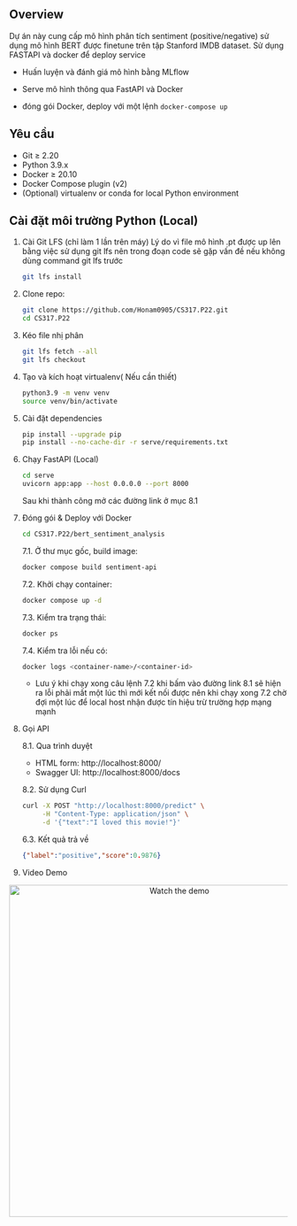 ## Overview
Dự án này cung cấp mô hình phân tích sentiment (positive/negative) sử dụng mô hình BERT được finetune trên tập Stanford IMDB dataset. Sử dụng FASTAPI và docker để deploy service

- Huấn luyện và đánh giá mô hình bằng MLflow

- Serve mô hình thông qua FastAPI và Docker

- đóng gói Docker, deploy với một lệnh `docker-compose up`

## Yêu cầu 
- Git ≥ 2.20
- Python 3.9.x
- Docker ≥ 20.10
- Docker Compose plugin (v2)
- (Optional) virtualenv or conda for local Python environment

## Cài đặt môi trường Python (Local)
1. Cài Git LFS (chỉ làm 1 lần trên máy)
    Lý do vì file mô hình .pt được up lên bằng việc sử dụng git lfs nên trong đoạn code sẽ gặp vấn đề nếu không dùng command git lfs trước
   ```bash
   git lfs install
   ```
2. Clone repo:
   
   ```bash
   git clone https://github.com/Honam0905/CS317.P22.git
   cd CS317.P22
   ```
3. Kéo file nhị phân
   ```bash
   git lfs fetch --all
   git lfs checkout
   ```
4. Tạo và kích hoạt virtualenv( Nếu cần thiết)
   
   ```bash
   python3.9 -m venv venv
   source venv/bin/activate
   ```
5. Cài đặt dependencies
   
   ```bash
   pip install --upgrade pip
   pip install --no-cache-dir -r serve/requirements.txt
   ```
6. Chạy FastAPI (Local)
   
   ```bash
   cd serve
   uvicorn app:app --host 0.0.0.0 --port 8000
   ```
   Sau khi thành công mở các đường link ở mục 8.1
7. Đóng gói & Deploy với Docker<br>
   ```bash
   cd CS317.P22/bert_sentiment_analysis
   ```
   7.1. Ở thư mục gốc, build image:
   
   ```bash
   docker compose build sentiment-api
   ```
   7.2. Khởi chạy container:
   
   ```bash
   docker compose up -d
   ```
   7.3. Kiểm tra trạng thái:
   
   ```bash
   docker ps
   ```
   7.4. Kiểm tra lỗi nếu có:

   ```bash
   docker logs <container-name>/<container-id>
   ```

   * Lưu ý khi chạy xong câu lệnh 7.2 khi bấm vào đường link 8.1 sẽ hiện ra lỗi phải mất một lúc thì mới kết nối được nên khi chạy xong 7.2 chờ đợi một lúc để local host nhận được tín hiệu trừ trường hợp mạng mạnh
9. Gọi API

   8.1. Qua trình duyệt  
      - HTML form: http://localhost:8000/  
      - Swagger UI:  http://localhost:8000/docs  

   8.2. Sử dụng Curl

      ```bash
      curl -X POST "http://localhost:8000/predict" \
           -H "Content-Type: application/json" \
           -d '{"text":"I loved this movie!"}'
      ```

   6.3. Kết quả trả về

      ```json
      {"label":"positive","score":0.9876}
      ```
10. Video Demo

<p align="center">
  <a href="https://youtu.be/nDtXXhgrJr8" target="_blank">
    <img
      src="https://img.youtube.com/vi/nDtXXhgrJr8/0.jpg"
      alt="Watch the demo"
      width="600"
    />
  </a>
</p>

